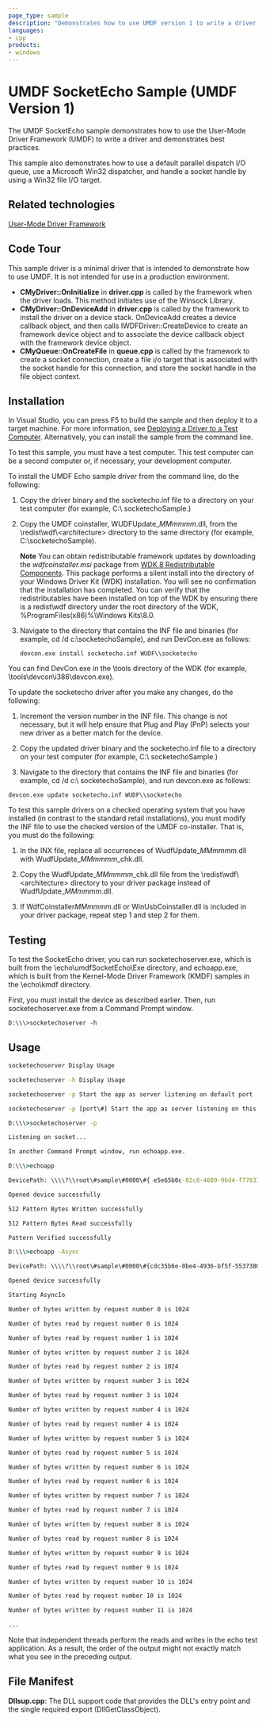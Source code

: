 ```yaml
---
page_type: sample
description: "Demonstrates how to use UMDF version 1 to write a driver and demonstrates best practices."
languages:
- cpp
products:
- windows
---
```


<!---
    name: UMDF SocketEcho Sample (UMDF Version 1)
    platform: UMDF1
    language: cpp
    category: General WDF
    description: Demonstrates how to use UMDF version 1 to write a driver and demonstrates best practices. 
    samplefwlink: http://go.microsoft.com/fwlink/p/?LinkId=617709
--->

# UMDF SocketEcho Sample (UMDF Version 1)

The UMDF SocketEcho sample demonstrates how to use the User-Mode Driver Framework (UMDF) to write a driver and demonstrates best practices.

This sample also demonstrates how to use a default parallel dispatch I/O queue, use a Microsoft Win32 dispatcher, and handle a socket handle by using a Win32 file I/O target.

Related technologies
--------------------

[User-Mode Driver Framework](http://msdn.microsoft.com/en-us/library/windows/hardware/ff560456)

Code Tour
---------

This sample driver is a minimal driver that is intended to demonstrate how to use UMDF. It is not intended for use in a production environment.

- **CMyDriver::OnInitialize** in **driver.cpp** is called by the framework when the driver loads. This method initiates use of the Winsock Library. 
- **CMyDriver::OnDeviceAdd** in **driver.cpp** is called by the framework to install the driver on a device stack. OnDeviceAdd creates a device callback object, and then calls IWDFDriver::CreateDevice to create an framework device object and to associate the device callback object with the framework device object.
- **CMyQueue::OnCreateFile** in **queue.cpp** is called by the framework to create a socket connection, create a file i/o target that is associated with the socket handle for this connection, and store the socket handle in the file object context.

Installation
------------

In Visual Studio, you can press F5 to build the sample and then deploy it to a target machine. For more information, see [Deploying a Driver to a Test Computer](http://msdn.microsoft.com/en-us/library/windows/hardware/hh454834). Alternatively, you can install the sample from the command line.

To test this sample, you must have a test computer. This test computer can be a second computer or, if necessary, your development computer.

To install the UMDF Echo sample driver from the command line, do the following:

1. Copy the driver binary and the socketecho.inf file to a directory on your test computer (for example, C:\\ socketechoSample.)

1. Copy the UMDF coinstaller, WUDFUpdate\_*MMmmmm*.dll, from the \\redist\\wdf\\\<architecture\> directory to the same directory (for example, C:\\socketechoSample).

    **Note** You can obtain redistributable framework updates by downloading the *wdfcoinstaller.msi* package from [WDK 8 Redistributable Components](http://go.microsoft.com/fwlink/p/?LinkID=226396). This package performs a silent install into the directory of your Windows Driver Kit (WDK) installation. You will see no confirmation that the installation has completed. You can verify that the redistributables have been installed on top of the WDK by ensuring there is a redist\\wdf directory under the root directory of the WDK, %ProgramFiles(x86)%\\Windows Kits\\8.0.

1. Navigate to the directory that contains the INF file and binaries (for example, cd /d c:\\socketechoSample), and run DevCon.exe as follows:

    `devcon.exe install socketecho.inf WUDF\\socketecho`

  You can find DevCon.exe in the \\tools directory of the WDK (for example, \\tools\\devcon\\i386\\devcon.exe).

To update the socketecho driver after you make any changes, do the following:

1. Increment the version number in the INF file. This change is not necessary, but it will help ensure that Plug and Play (PnP) selects your new driver as a better match for the device.

1. Copy the updated driver binary and the socketecho.inf file to a directory on your test computer (for example, C:\\ socketechoSample.)

1. Navigate to the directory that contains the INF file and binaries (for example, cd /d c:\\ socketechoSample), and run devcon.exe as follows:

  `devcon.exe update socketecho.inf WUDF\\socketecho`

To test this sample drivers on a checked operating system that you have installed (in contrast to the standard retail installations), you must modify the INF file to use the checked version of the UMDF co-installer. That is, you must do the following:

1. In the INX file, replace all occurrences of WudfUpdate\_*MMmmmm*.dll with WudfUpdate\_*MMmmmm*\_chk.dll.

1. Copy the WudfUpdate\_*MMmmmm*\_chk.dll file from the \\redist\\wdf\\\<architecture\> directory to your driver package instead of WudfUpdate\_*MMmmmm*.dll.

1. If WdfCoinstaller*MMmmmm*.dll or WinUsbCoinstaller.dll is included in your driver package, repeat step 1 and step 2 for them.

Testing
-------

To test the SocketEcho driver, you can run socketechoserver.exe, which is built from the \\echo\\umdfSocketEcho\\Exe directory, and echoapp.exe, which is built from the Kernel-Mode Driver Framework (KMDF) samples in the \\echo\\kmdf directory.

First, you must install the device as described earlier. Then, run socketechoserver.exe from a Command Prompt window.

`D:\\\>socketechoserver -h`

Usage
------

```cmd
socketechoserver Display Usage

socketechoserver -h Display Usage

socketechoserver -p Start the app as server listening on default port

socketechoserver -p [port\#] Start the app as server listening on this port

D:\\\>socketechoserver -p

Listening on socket...

In another Command Prompt window, run echoapp.exe.

D:\\\>echoapp

DevicePath: \\\\?\\root\#sample\#0000\#{ e5e65b0c-82c8-4689-96d4-f77837971990}

Opened device successfully

512 Pattern Bytes Written successfully

512 Pattern Bytes Read successfully

Pattern Verified successfully

D:\\\>echoapp -Async

DevicePath: \\\\?\\root\#sample\#0000\#{cdc35b6e-0be4-4936-bf5f-5537380a7c1a}

Opened device successfully

Starting AsyncIo

Number of bytes written by request number 0 is 1024

Number of bytes read by request number 0 is 1024

Number of bytes read by request number 1 is 1024

Number of bytes written by request number 2 is 1024

Number of bytes read by request number 2 is 1024

Number of bytes written by request number 3 is 1024

Number of bytes read by request number 3 is 1024

Number of bytes written by request number 4 is 1024

Number of bytes read by request number 4 is 1024

Number of bytes written by request number 5 is 1024

Number of bytes read by request number 5 is 1024

Number of bytes written by request number 6 is 1024

Number of bytes read by request number 6 is 1024

Number of bytes written by request number 7 is 1024

Number of bytes read by request number 7 is 1024

Number of bytes written by request number 8 is 1024

Number of bytes read by request number 8 is 1024

Number of bytes written by request number 9 is 1024

Number of bytes read by request number 9 is 1024

Number of bytes written by request number 10 is 1024

Number of bytes read by request number 10 is 1024

Number of bytes written by request number 11 is 1024

...
```

Note that independent threads perform the reads and writes in the echo test application. As a result, the order of the output might not exactly match what you see in the preceding output.

File Manifest
-------------

**Dllsup.cpp**: The DLL support code that provides the DLL's entry point and the single required export (DllGetClassObject).
